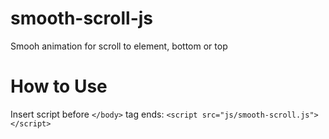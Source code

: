 # smooth-scroll-js
Smooh animation for scroll to element, bottom or top

# How to Use
Insert script before ```</body>``` tag ends:
```<script src="js/smooth-scroll.js"></script>```


